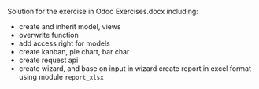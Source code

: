 Solution for the exercise in Odoo Exercises.docx including:
- create and inherit model, views
- overwrite function
- add access right for models
- create kanban, pie chart, bar char
- create request api 
- create wizard, and base on input in wizard create report in excel format using module `report_xlsx`